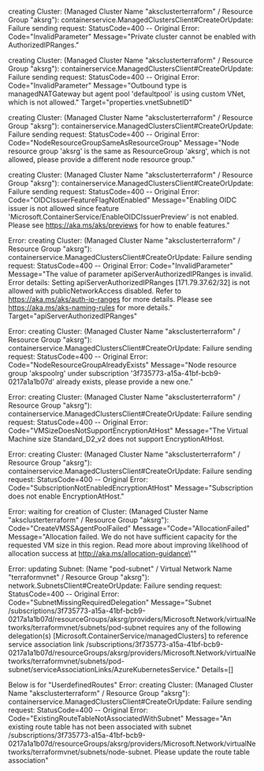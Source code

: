 creating Cluster: (Managed Cluster Name "aksclusterterraform" / Resource Group "aksrg"): containerservice.ManagedClustersClient#CreateOrUpdate: Failure sending request: StatusCode=400 -- Original Error: Code="InvalidParameter" Message="Private cluster cannot be enabled with AuthorizedIPRanges."

creating Cluster: (Managed Cluster Name "aksclusterterraform" / Resource Group "aksrg"): containerservice.ManagedClustersClient#CreateOrUpdate: Failure sending request: StatusCode=400 -- Original Error: Code="InvalidParameter" Message="Outbound type is managedNATGateway but agent pool 'defaultpool' is using custom VNet, which is not allowed." Target="properties.vnetSubnetID"

creating Cluster: (Managed Cluster Name "aksclusterterraform" / Resource Group "aksrg"): containerservice.ManagedClustersClient#CreateOrUpdate: Failure sending request: StatusCode=400 -- Original Error: Code="NodeResourceGroupSameAsResourceGroup" Message="Node resource group 'aksrg' is the same as ResourceGroup 'aksrg', which is not allowed, please provide a different node resource group."

creating Cluster: (Managed Cluster Name "aksclusterterraform" / Resource Group "aksrg"): containerservice.ManagedClustersClient#CreateOrUpdate: Failure sending request: StatusCode=400 -- Original Error: Code="OIDCIssuerFeatureFlagNotEnabled" Message="Enabling OIDC issuer is not allowed since feature 'Microsoft.ContainerService/EnableOIDCIssuerPreview' is not enabled. Please see https://aka.ms/aks/previews for how to enable features."

Error: creating Cluster: (Managed Cluster Name "aksclusterterraform" / Resource Group "aksrg"): containerservice.ManagedClustersClient#CreateOrUpdate: Failure sending request: StatusCode=400 -- Original Error: Code="InvalidParameter" Message="The value of parameter apiServerAuthorizedIPRanges is invalid. Error details: Setting apiServerAuthorizedIPRanges [171.79.37.62/32] is not allowed with publicNetworkAccess disabled. Refer to https://aka.ms/aks/auth-ip-ranges for more details. Please see https://aka.ms/aks-naming-rules for more details." Target="apiServerAuthorizedIPRanges"

Error: creating Cluster: (Managed Cluster Name "aksclusterterraform" / Resource Group "aksrg"): containerservice.ManagedClustersClient#CreateOrUpdate: Failure sending request: StatusCode=400 -- Original Error: Code="NodeResourceGroupAlreadyExists" Message="Node resource group 'akspoolrg' under subscription '3f735773-a15a-41bf-bcb9-0217a1a1b07d' already exists, please provide a new one."

Error: creating Cluster: (Managed Cluster Name "aksclusterterraform" / Resource Group "aksrg"): containerservice.ManagedClustersClient#CreateOrUpdate: Failure sending request: StatusCode=400 -- Original Error: Code="VMSizeDoesNotSupportEncryptionAtHost" Message="The Virtual Machine size Standard_D2_v2 does not support EncryptionAtHost.

Error: creating Cluster: (Managed Cluster Name "aksclusterterraform" / Resource Group "aksrg"): containerservice.ManagedClustersClient#CreateOrUpdate: Failure sending request: StatusCode=400 -- Original Error: Code="SubscriptionNotEnabledEncryptionAtHost" Message="Subscription does not enable EncryptionAtHost."

Error: waiting for creation of Cluster: (Managed Cluster Name "aksclusterterraform" / Resource Group "aksrg"): Code="CreateVMSSAgentPoolFailed" Message="Code=\"AllocationFailed\" Message=\"Allocation failed. We do not have sufficient capacity for the requested VM size in this region. Read more about improving likelihood of allocation success at http://aka.ms/allocation-guidance\""

Error: updating Subnet: (Name "pod-subnet" / Virtual Network Name "terraformvnet" / Resource Group "aksrg"): network.SubnetsClient#CreateOrUpdate: Failure sending request: StatusCode=400 -- Original Error: Code="SubnetMissingRequiredDelegation" Message="Subnet /subscriptions/3f735773-a15a-41bf-bcb9-0217a1a1b07d/resourceGroups/aksrg/providers/Microsoft.Network/virtualNetworks/terraformvnet/subnets/pod-subnet requires any of the following delegation(s) [Microsoft.ContainerService/managedClusters] to reference service association link /subscriptions/3f735773-a15a-41bf-bcb9-0217a1a1b07d/resourceGroups/aksrg/providers/Microsoft.Network/virtualNetworks/terraformvnet/subnets/pod-subnet/serviceAssociationLinks/AzureKubernetesService." Details=[]

Below is for "UserdefinedRoutes"
Error: creating Cluster: (Managed Cluster Name "aksclusterterraform" / Resource Group "aksrg"): containerservice.ManagedClustersClient#CreateOrUpdate: Failure sending request: StatusCode=400 -- Original Error: Code="ExistingRouteTableNotAssociatedWithSubnet" Message="An existing route table has not been associated with subnet /subscriptions/3f735773-a15a-41bf-bcb9-0217a1a1b07d/resourceGroups/aksrg/providers/Microsoft.Network/virtualNetworks/terraformvnet/subnets/node-subnet. Please update the route table association"